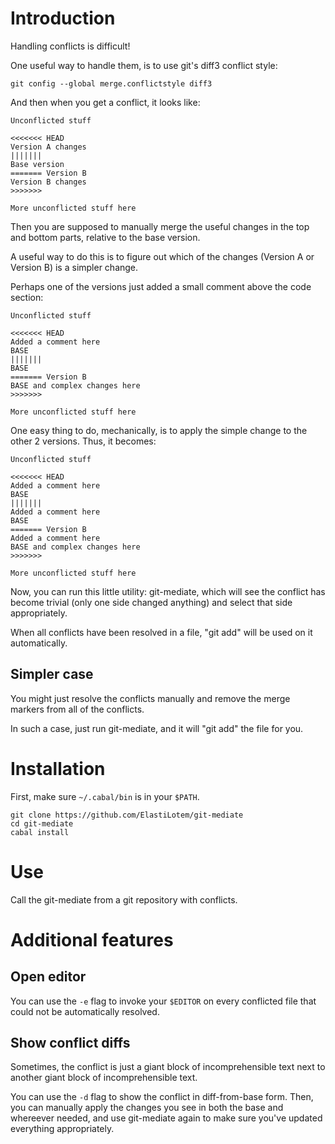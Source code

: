 # Introduction

Handling conflicts is difficult!

One useful way to handle them, is to use git's diff3 conflict style:

```shell
git config --global merge.conflictstyle diff3
```

And then when you get a conflict, it looks like:

```
Unconflicted stuff

<<<<<<< HEAD
Version A changes
|||||||
Base version
======= Version B
Version B changes
>>>>>>>

More unconflicted stuff here
```

Then you are supposed to manually merge the useful changes in the top and bottom parts, relative to the base version.

A useful way to do this is to figure out which of the changes (Version A or Version B) is a simpler change.

Perhaps one of the versions just added a small comment above the code section:

```
Unconflicted stuff

<<<<<<< HEAD
Added a comment here
BASE
|||||||
BASE
======= Version B
BASE and complex changes here
>>>>>>>

More unconflicted stuff here
```

One easy thing to do, mechanically, is to apply the simple change to
the other 2 versions. Thus, it becomes:

```
Unconflicted stuff

<<<<<<< HEAD
Added a comment here
BASE
|||||||
Added a comment here
BASE
======= Version B
Added a comment here
BASE and complex changes here
>>>>>>>

More unconflicted stuff here
```

Now, you can run this little utility: git-mediate, which will see
the conflict has become trivial (only one side changed anything) and
select that side appropriately.

When all conflicts have been resolved in a file, "git add" will be
used on it automatically.

## Simpler case

You might just resolve the conflicts manually and remove the merge markers from all of the conflicts.

In such a case, just run git-mediate, and it will "git add" the
file for you.

# Installation

First, make sure `~/.cabal/bin` is in your `$PATH`.

```code
git clone https://github.com/ElastiLotem/git-mediate
cd git-mediate
cabal install
```

# Use

Call the git-mediate from a git repository with conflicts.

# Additional features

## Open editor

You can use the `-e` flag to invoke your `$EDITOR` on every conflicted file that could not be automatically resolved.

## Show conflict diffs

Sometimes, the conflict is just a giant block of incomprehensible text next to another giant block of incomprehensible text.

You can use the `-d` flag to show the conflict in diff-from-base form. Then, you can manually apply the changes you see in both the base and whereever needed, and use git-mediate again to make sure you've updated everything appropriately.
